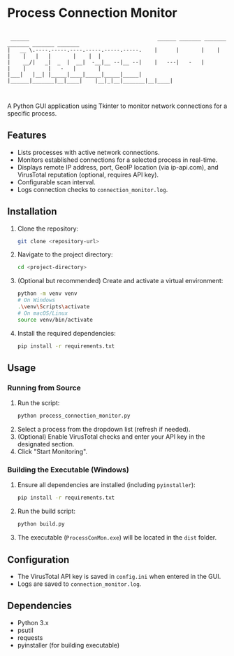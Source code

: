 # Process Connection Monitor

````````````````````````````````````````````````````````````````````````````````````````````````````

 ______                                         ______ _______ _______      _______ _______ _______ 
|   __ \.----.-----.----.-----.-----.-----.    |      |       |    |  |    |   |   |       |    |  |
|    __/|   _|  _  |  __|  -__|__ --|__ --|    |   ---|   -   |       |    |       |   -   |       |
|___|   |__| |_____|____|_____|_____|_____|    |______|_______|__|____|    |__|_|__|_______|__|____|
                                                                                                    
                                                                         
````````````````````````````````````````````````````````````````````````````````````````````````````

A Python GUI application using Tkinter to monitor network connections for a specific process.

## Features

*   Lists processes with active network connections.
*   Monitors established connections for a selected process in real-time.
*   Displays remote IP address, port, GeoIP location (via ip-api.com), 
    and VirusTotal reputation (optional, requires API key).
*   Configurable scan interval.
*   Logs connection checks to `connection_monitor.log`.

## Installation

1.  Clone the repository:
    ```bash
    git clone <repository-url>
    ```
2.  Navigate to the project directory:
    ```bash
    cd <project-directory>
    ```
3.  (Optional but recommended) Create and activate a virtual environment:
    ```bash
    python -m venv venv
    # On Windows
    .\venv\Scripts\activate
    # On macOS/Linux
    source venv/bin/activate
    ```
4.  Install the required dependencies:
    ```bash
    pip install -r requirements.txt
    ```

## Usage

### Running from Source

1.  Run the script:
    ```bash
    python process_connection_monitor.py
    ```
2.  Select a process from the dropdown list (refresh if needed).
3.  (Optional) Enable VirusTotal checks and enter your API key in the designated section.
4.  Click "Start Monitoring".

### Building the Executable (Windows)

1.  Ensure all dependencies are installed (including `pyinstaller`):
    ```bash
    pip install -r requirements.txt
    ```
2.  Run the build script:
    ```bash
    python build.py
    ```
3.  The executable (`ProcessConMon.exe`) will be located in the `dist` folder.

## Configuration

*   The VirusTotal API key is saved in `config.ini` when entered in the GUI.
*   Logs are saved to `connection_monitor.log`.

## Dependencies

*   Python 3.x
*   psutil
*   requests
*   pyinstaller (for building executable) 